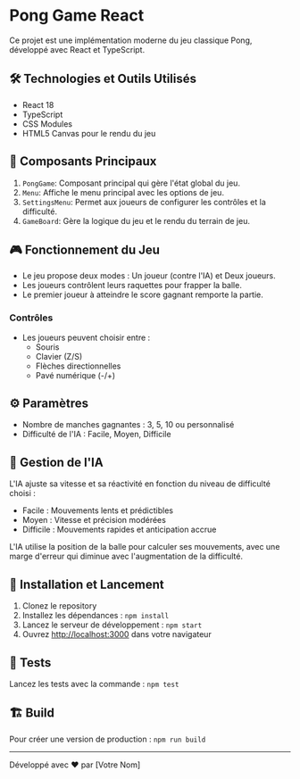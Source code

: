 # Pong Game React

Ce projet est une implémentation moderne du jeu classique Pong, développé avec React et TypeScript.

## 🛠 Technologies et Outils Utilisés

- React 18
- TypeScript
- CSS Modules
- HTML5 Canvas pour le rendu du jeu

## 🧩 Composants Principaux

1. `PongGame`: Composant principal qui gère l'état global du jeu.
2. `Menu`: Affiche le menu principal avec les options de jeu.
3. `SettingsMenu`: Permet aux joueurs de configurer les contrôles et la difficulté.
4. `GameBoard`: Gère la logique du jeu et le rendu du terrain de jeu.

## 🎮 Fonctionnement du Jeu

- Le jeu propose deux modes : Un joueur (contre l'IA) et Deux joueurs.
- Les joueurs contrôlent leurs raquettes pour frapper la balle.
- Le premier joueur à atteindre le score gagnant remporte la partie.

### Contrôles
- Les joueurs peuvent choisir entre :
  - Souris
  - Clavier (Z/S)
  - Flèches directionnelles
  - Pavé numérique (-/+)

## ⚙ Paramètres

- Nombre de manches gagnantes : 3, 5, 10 ou personnalisé
- Difficulté de l'IA : Facile, Moyen, Difficile

## 🤖 Gestion de l'IA

L'IA ajuste sa vitesse et sa réactivité en fonction du niveau de difficulté choisi :

- Facile : Mouvements lents et prédictibles
- Moyen : Vitesse et précision modérées
- Difficile : Mouvements rapides et anticipation accrue

L'IA utilise la position de la balle pour calculer ses mouvements, avec une marge d'erreur qui diminue avec l'augmentation de la difficulté.

## 🚀 Installation et Lancement

1. Clonez le repository
2. Installez les dépendances : `npm install`
3. Lancez le serveur de développement : `npm start`
4. Ouvrez [http://localhost:3000](http://localhost:3000) dans votre navigateur

## 🧪 Tests

Lancez les tests avec la commande : `npm test`

## 🏗 Build

Pour créer une version de production : `npm run build`

---

Développé avec ❤️ par [Votre Nom]
